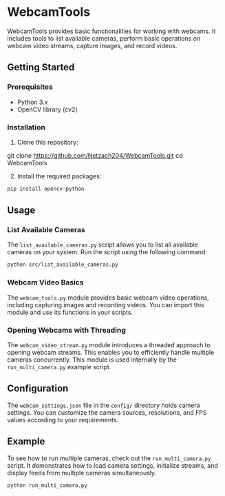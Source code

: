 # WebcamTools

WebcamTools provides basic functionalities for working with webcams. It includes tools to list available cameras, perform basic operations on webcam video streams, capture images, and record videos.

## Getting Started

### Prerequisites

- Python 3.x
- OpenCV library (cv2)

### Installation

1. Clone this repository:

git clone https://github.com/Netzach204/WebcamTools.git
cd WebcamTools

2. Install the required packages:
```bash
pip install opencv-python
```

## Usage

### List Available Cameras

The `list_available_cameras.py` script allows you to list all available cameras on your system. Run the script using the following command:

```bash
python src/list_available_cameras.py
```

### Webcam Video Basics

The `webcam_tools.py` module provides basic webcam video operations, including capturing images and recording videos. You can import this module and use its functions in your scripts.

### Opening Webcams with Threading

The `webcam_video_stream.py` module introduces a threaded approach to opening webcam streams. This enables you to efficiently handle multiple cameras concurrently. This module is used internally by the `run_multi_camera.py` example script.

## Configuration

The `webcam_settings.json` file in the `config/` directory holds camera settings. You can customize the camera sources, resolutions, and FPS values according to your requirements.

## Example

To see how to run multiple cameras, check out the `run_multi_camera.py` script. It demonstrates how to load camera settings, initialize streams, and display feeds from multiple cameras simultaneously.

```bash
python run_multi_camera.py
```
